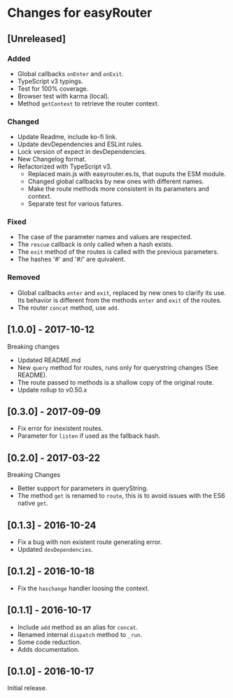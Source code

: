 # Changes for easyRouter

## \[Unreleased]

### Added

- Global callbacks `onEnter` and `onExit`.
- TypeScript v3 typings.
- Test for 100% coverage.
- Browser test with karma (local).
- Method `getContext` to retrieve the router context.

### Changed

- Update Readme, include ko-fi link.
- Update devDependencies and ESLint rules.
- Lock version of expect in devDependencies.
- New Changelog format.
- Refactorized with TypeScript v3.
  - Replaced main.js with easyrouter.es.ts, that ouputs the ESM module.
  - Changed global callbacks by new ones with different names.
  - Make the route methods more consistent in its parameters and context.
  - Separate test for various fatures.

### Fixed

- The case of the parameter names and values are respected.
- The `rescue` callback is only called when a hash exists.
- The `exit` method of the routes is called with the previous parameters.
- The hashes '#' and '#/' are quivalent.

### Removed

- Global callbacks `enter` and `exit`, replaced by new ones to clarify its use. Its behavior is different from the methods `enter` and `exit` of the routes.
- The router `concat` method, use `add`.

## \[1.0.0] - 2017-10-12

Breaking changes

- Updated README.md
- New `query` method for routes, runs only for querystring changes (See README).
- The route passed to methods is a shallow copy of the original route.
- Update rollup to v0.50.x

## \[0.3.0] - 2017-09-09

- Fix error for inexistent routes.
- Parameter for `listen` if used as the fallback hash.

## \[0.2.0] - 2017-03-22

Breaking Changes

- Better support for parameters in queryString.
- The method `get` is renamed to `route`, this is to avoid issues with the ES6 native `get`.

## \[0.1.3] - 2016-10-24

- Fix a bug with non existent route generating error.
- Updated `devDependencies`.

## \[0.1.2] - 2016-10-18

- Fix the `haschange` handler loosing the context.

## \[0.1.1] - 2016-10-17

- Include `add` method as an alias for `concat`.
- Renamed internal `dispatch` method to `_run`.
- Some code reduction.
- Adds documentation.

## \[0.1.0] - 2016-10-17

Initial release.
